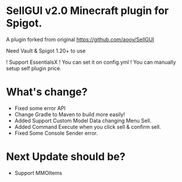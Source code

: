 # SellGUI v2.0 Minecraft plugin for Spigot.
A plugin forked from original https://github.com/aoov/SellGUI

Need Vault & Spigot 1.20+ to use

 ! Support EssentialsX
 ! You can set it on config.yml
 ! You can manually setup self plugin price.

# What's change?
+ Fixed some error API
+ Change Gradle to Maven to build more easily!
+ Added Support Custom Model Data changing Menu Sell.
+ Added Command Execute when you click sell & confirm sell.
+ Fixed Some Console Sender error.
# Next Update should be?
+ Support MMOItems

